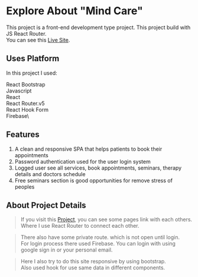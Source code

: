 # Explore About "Mind Care"

This project is a front-end development type project. This project build with JS React Router.\
You can see this [Live Site](https://healthcare-website-faiusnahin.web.app/).

## Uses Platform

In this project I used:

React Bootstrap\
Javascript\
React\
React Router.v5\
React Hook Form\
Firebase\

## Features

1. A clean and responsive SPA that helps patients to book their appointments
2. Password authentication used for the user login system 
3. Logged user see all services, book appointments, seminars, therapy details and doctors schedule
4. Free seminars section is good opportunities for remove stress of peoples 

## About Project Details

> If you visit this [Project](https://healthcare-website-faiusnahin.web.app/), you can see some pages link with each others.\
Where I use React Router to connect each other.

> There also have some private route. which is not open until login.\
For login process there used Firebase. You can login with using google sign in or your personal email.

> Here I also try to do this site responsive by using bootstrap.\
Also used hook for use same data in different components.

